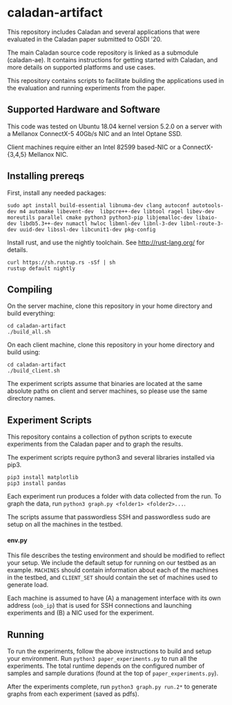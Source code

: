 # caladan-artifact

This repository includes Caladan and several applications that were evaluated in the Caladan paper submitted to OSDI '20.

The main Caladan source code repository is linked as a submodule (caladan-ae).
It contains instructions for getting started with Caladan, and more details on supported platforms and use cases.

This repository contains scripts to facilitate building the applications used in the evaluation and running experiments from the paper.

## Supported Hardware and Software

This code was tested on Ubuntu 18.04 kernel version 5.2.0 on a server with a Mellanox ConnectX-5 40Gb/s NIC and an Intel Optane SSD.

Client machines require either an Intel 82599 based-NIC or a ConnectX-{3,4,5} Mellanox NIC.

## Installing prereqs
First, install any needed packages:
```
sudo apt install build-essential libnuma-dev clang autoconf autotools-dev m4 automake libevent-dev  libpcre++-dev libtool ragel libev-dev moreutils parallel cmake python3 python3-pip libjemalloc-dev libaio-dev libdb5.3++-dev numactl hwloc libmnl-dev libnl-3-dev libnl-route-3-dev uuid-dev libssl-dev libcunit1-dev pkg-config
```

Install rust, and use the nightly toolchain. See http://rust-lang.org/ for details.
```
curl https://sh.rustup.rs -sSf | sh
rustup default nightly
```

## Compiling

On the server machine, clone this repository in your home directory and build
everything:
```
cd caladan-artifact
./build_all.sh
```

On each client machine, clone this repository in your home directory and build
using:
```
cd caladan-artifact
./build_client.sh
```

The experiment scripts assume that binaries are located at the same absolute
paths on client and server machines, so please use the same directory names.


## Experiment Scripts
This repository contains a collection of python scripts to execute experiments
from the Caladan paper and to graph the results.

The experiment scripts require python3 and several libraries installed via pip3.

```
pip3 install matplotlib
pip3 install pandas
```

Each experiment run produces a folder with data collected from the run. To graph
the data, run `python3 graph.py <folder1> <folder2>...`.

The scripts assume that passwordless SSH and passwordless sudo are setup on all the machines in the testbed. 

#### env.py
This file describes the testing environment and should be modified to reflect your setup. We include the default setup for running on our testbed as an example. `MACHINES` should contain information about each of the machines in the testbed, and `CLIENT_SET` should contain the set of machines used to generate load.

Each machine is assumed to have (A) a management interface with its own address (`oob_ip`) that is used for SSH connections and launching experiments and (B) a NIC used for the experiment.


## Running

To run the experiments, follow the above instructions to build and setup your environment. Run `python3 paper_experiments.py` to run all the experiments. The total runtime depends on the configured number of samples and sample durations (found at the top of `paper_experiments.py`).

After the experiments complete, run `python3 graph.py run.2*` to generate graphs from each experiment (saved as pdfs).